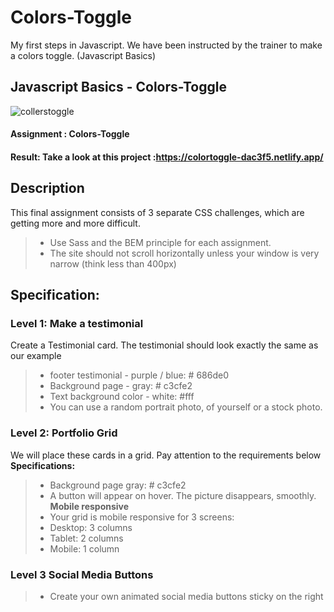 # Colors-Toggle
My first steps in Javascript. We have been instructed by the trainer to make a colors toggle. (Javascript Basics)

## Javascript Basics - Colors-Toggle

![collerstoggle](https://user-images.githubusercontent.com/72910410/110762058-af998300-8250-11eb-9bf1-8dd492ec8906.jpg)

#### **Assignment : Colors-Toggle**

#### **Result:** Take a look at this project :https://colortoggle-dac3f5.netlify.app/

## Description

This final assignment consists of 3 separate CSS challenges, which are getting more and more difficult.

>- Use Sass and the BEM principle for each assignment.
>- The site should not scroll horizontally unless your window is very narrow (think less than 400px)

## Specification:

### Level 1: Make a testimonial

Create a Testimonial card. The testimonial should look exactly the same as our example

>- footer testimonial - purple / blue: # 686de0
>- Background page - gray: # c3cfe2
>- Text background color - white: #fff
>- You can use a random portrait photo, of yourself or a stock photo.

### Level 2: Portfolio Grid

We will place these cards in a grid. Pay attention to the requirements below
**Specifications:**

>- Background page gray: # c3cfe2
>- A button will appear on hover. The picture disappears, smoothly.
  **Mobile responsive**
>- Your grid is mobile responsive for 3 screens:
>- Desktop: 3 columns
>- Tablet: 2 columns
>- Mobile: 1 column

### Level 3 Social Media Buttons

>- Create your own animated social media buttons sticky on the right
